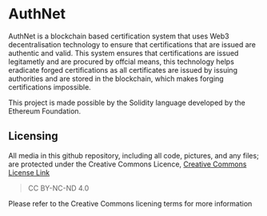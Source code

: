 # AuthNet

AuthNet is a blockchain based certification system that uses Web3 decentralisation technology to ensure that certifications that are issued are authentic and valid. This system ensures that certifications are issued legitametly and are procured by offcial means, this technology helps eradicate forged certifications as all certificates are issued by issuing authorities and are stored in the blockchain, which makes forging certifications impossible. 

This project is made possible by the Solidity language developed by the Ethereum Foundation.

## Licensing

All media in this github repository, including all code, pictures, and any files; are protected under the Creative Commons Licence, [Creative Commons License Link](https://creativecommons.org/licenses/by-nc-nd/4.0/)

> CC BY-NC-ND 4.0

Please refer to the Creative Commons licening terms for more information

